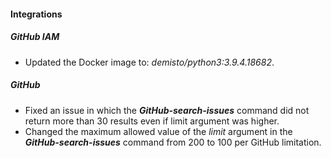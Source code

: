 
#### Integrations
##### GitHub IAM
- Updated the Docker image to: *demisto/python3:3.9.4.18682*.

##### GitHub
 - Fixed an issue in which the ***GitHub-search-issues*** command did not return more than 30 results even if limit argument was higher.
 - Changed the maximum  allowed value of the *limit* argument in the ***GitHub-search-issues*** command from 200 to 100 per GitHub limitation.
